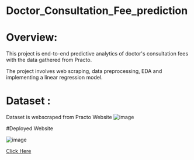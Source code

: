 # Doctor_Consultation_Fee_prediction
# Overview:

This project is end-to-end predictive analytics of doctor's consultation fees with the data gathered from Practo.

The project involves web scraping, data preprocessing, EDA and implementing a linear regression model.

# Dataset : 

Dataset is webscraped from Practo Website 
    ![image](https://user-images.githubusercontent.com/118593542/204070037-0e2f6007-8463-49b0-a2a5-84631b4e876f.png)

#Deployed Website  

![image](https://user-images.githubusercontent.com/118593542/204070157-43e1bd10-d52a-47c7-9439-9c99c574db58.png)


[Click Here](https://doctor-fee-predictor.herokuapp.com/)
